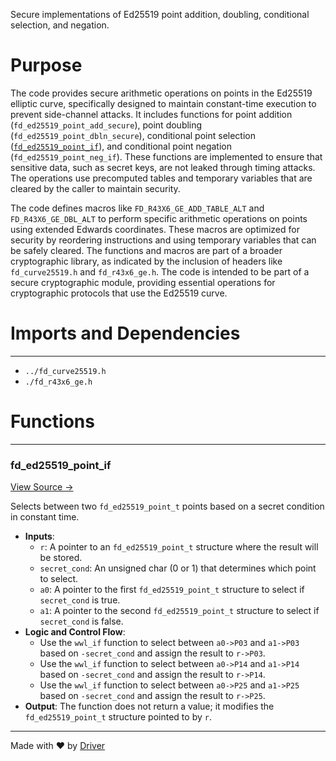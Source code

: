 <!--------------------------------------------------------------------------------->
<!-- IMPORTANT: This file is auto-generated by Driver (https://driver.ai). -------->
<!-- Manual edits may be overwritten on future commits. --------------------------->
<!--------------------------------------------------------------------------------->

Secure implementations of Ed25519 point addition, doubling, conditional selection, and negation.

# Purpose
The code provides secure arithmetic operations on points in the Ed25519 elliptic curve, specifically designed to maintain constant-time execution to prevent side-channel attacks. It includes functions for point addition (`fd_ed25519_point_add_secure`), point doubling (`fd_ed25519_point_dbln_secure`), conditional point selection ([`fd_ed25519_point_if`](<#fd_ed25519_point_if>)), and conditional point negation (`fd_ed25519_point_neg_if`). These functions are implemented to ensure that sensitive data, such as secret keys, are not leaked through timing attacks. The operations use precomputed tables and temporary variables that are cleared by the caller to maintain security.

The code defines macros like `FD_R43X6_GE_ADD_TABLE_ALT` and `FD_R43X6_GE_DBL_ALT` to perform specific arithmetic operations on points using extended Edwards coordinates. These macros are optimized for security by reordering instructions and using temporary variables that can be safely cleared. The functions and macros are part of a broader cryptographic library, as indicated by the inclusion of headers like `fd_curve25519.h` and `fd_r43x6_ge.h`. The code is intended to be part of a secure cryptographic module, providing essential operations for cryptographic protocols that use the Ed25519 curve.
# Imports and Dependencies

---
- `../fd_curve25519.h`
- `./fd_r43x6_ge.h`


# Functions

---
### fd\_ed25519\_point\_if<!-- {{#callable:fd_ed25519_point_if}} -->
[View Source →](<../../../../../../src/ballet/ed25519/avx512/fd_curve25519_secure.c#L99>)

Selects between two `fd_ed25519_point_t` points based on a secret condition in constant time.
- **Inputs**:
    - `r`: A pointer to an `fd_ed25519_point_t` structure where the result will be stored.
    - `secret_cond`: An unsigned char (0 or 1) that determines which point to select.
    - `a0`: A pointer to the first `fd_ed25519_point_t` structure to select if `secret_cond` is true.
    - `a1`: A pointer to the second `fd_ed25519_point_t` structure to select if `secret_cond` is false.
- **Logic and Control Flow**:
    - Use the `wwl_if` function to select between `a0->P03` and `a1->P03` based on `-secret_cond` and assign the result to `r->P03`.
    - Use the `wwl_if` function to select between `a0->P14` and `a1->P14` based on `-secret_cond` and assign the result to `r->P14`.
    - Use the `wwl_if` function to select between `a0->P25` and `a1->P25` based on `-secret_cond` and assign the result to `r->P25`.
- **Output**: The function does not return a value; it modifies the `fd_ed25519_point_t` structure pointed to by `r`.



---
Made with ❤️ by [Driver](https://www.driver.ai/)